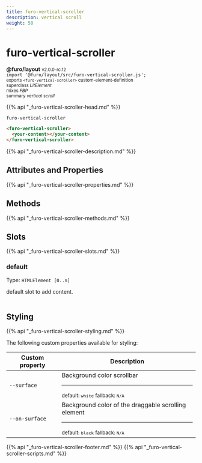 ```yaml
---
title: furo-vertical-scroller
description: vertical scroll
weight: 50
---
```


# furo-vertical-scroller
**@furo/layout** <small>v2.0.0-rc.12</small>
<br>`import '@furo/layout/src/furo-vertical-scroller.js';`<small>
<br>exports `<furo-vertical-scroller>` custom-element-definition
<br>superclass *LitElement*
<br> mixes *FBP*</small>
<br><small>summary *vertical scroll*</small>

{{% api "_furo-vertical-scroller-head.md" %}}

`furo-vertical-scroller`

```html
<furo-vertical-scroller>
  <your-content></your-content>
</furo-vertical-scroller>
```

{{% api "_furo-vertical-scroller-description.md" %}}


## Attributes and Properties
{{% api "_furo-vertical-scroller-properties.md" %}}



## Methods
{{% api "_furo-vertical-scroller-methods.md" %}}




## Slots
{{% api "_furo-vertical-scroller-slots.md" %}}

### **default**
Type: `HTMLElement [0..n]`

default slot to add content.
<br><br>
## Styling
{{% api "_furo-vertical-scroller-styling.md" %}}

The following custom properties  available for styling:

Custom property | Description
----------------|-------------
`--surface` | Background color scrollbar <hr> <small>default: `white`</small> <small>fallback: `N/A`</small>
`--on-surface` | Background color of the draggable scrolling element <hr> <small>default: `black`</small> <small>fallback: `N/A`</small>

{{% api "_furo-vertical-scroller-footer.md" %}}
{{% api "_furo-vertical-scroller-scripts.md" %}}
